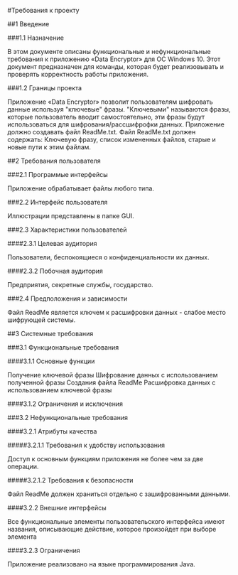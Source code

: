 ﻿#Требования к проекту

##1 Введение

###1.1 Назначение

В этом документе описаны функциональные и нефункциональные требования к приложению «Data Encryptor» для ОС Windows 10. Этот документ предназначен для команды, которая будет реализовывать и проверять корректность работы приложения.

###1.2 Границы проекта

Приложение «Data Encryptor» позволит пользователям шифровать данные используя "ключевые" фразы. "Ключевыми" называются фразы, которые пользователь вводит самостоятельно, эти фразы будут использоваться для шифрования/рассшифрофки данных.
Приложение должно создавать файл ReadMe.txt. Файл ReadMe.txt должен содержать: Ключевую фразу, список измененных файлов, старые и новые пути к этим файлам. 

##2 Требования пользователя

###2.1 Программые интерфейсы

Приложение обрабатывает файлы любого типа.

###2.2 Интерфейс пользователя

Иллюстрации представлены в папке GUI.

###2.3 Характеристики пользователей

####2.3.1 Целевая аудитория

Пользователи, беспокоящиеся о конфиденциальности их данных.

####2.3.2 Побочная аудитория

Предприятия, секретные службы, государство.

###2.4 Предположения и зависимости

Файл ReadMe является ключем к расшифровки данных - слабое место шифрующей системы. 

##3 Системные требования

###3.1 Функциональные требования

####3.1.1 Основные функции

Получение ключевой фразы
Шифрование данных с использованием полученной фразы
Создания файла ReadMe
Расшифровка данных с использованием ключевой фразы

####3.1.2 Ограничения и исключения


###3.2 Нефункциональные требования

####3.2.1 Атрибуты качества

#####3.2.1.1 Требования к удобству использования

Доступ к основным функциям приложения не более чем за две операции.

#####3.2.1.2 Требования к безопасности

Файл ReadMe должен храниться отдельно с зашифрованными данными.

####3.2.2 Внешние интерфейсы

Все функциональные элементы пользовательского интерфейса имеют названия, описывающие действие, которое произойдет при выборе элемента

####3.2.3 Ограничения

Приложение реализовано на языке программирования Java.